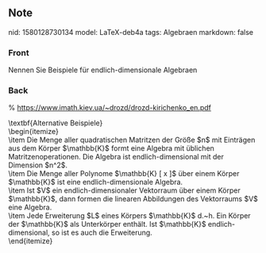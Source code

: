 ## Note
nid: 1580128730134
model: LaTeX-deb4a
tags: Algebraen
markdown: false

### Front
Nennen Sie Beispiele für endlich-dimensionale Algebraen

### Back
% <a href=
"https://www.imath.kiev.ua/~drozd/drozd-kirichenko_en.pdf">https://www.imath.kiev.ua/~drozd/drozd-kirichenko_en.pdf</a>
<div>
  \textbf{Alternative Beispiele}
</div>
<div>
  \begin{itemize}
</div>
<div>
  \item Die Menge aller quadratischen Matritzen der Größe $n$ mit
  Einträgen aus dem Körper $\mathbb{K}$ formt eine Algebra mit
  üblichen Matritzenoperationen. Die Algebra ist
  endlich-dimensional mit der Dimension $n^2$.
</div>
<div>
  \item Die Menge aller Polynome $\mathbb{K} [ x ]$ über einem
  Körper $\mathbb{K}$ ist eine endlich-dimensionale Algebra.
</div>
<div>
  \item Ist $V$ ein endlich-dimensionaler Vektorraum über einem
  Körper $\mathbb{K}$, dann formen die linearen Abbildungen des
  Vektorraums $V$ eine Algebra.
</div>
<div>
  \item Jede Erweiterung $L$ eines Körpers $\mathbb{K}$ d.~h. Ein
  Körper der $\mathbb{K}$ als Unterkörper enthält. Ist $\mathbb{K}$
  endlich-dimensional, so ist es auch die Erweiterung.
</div>
<div>
  \end{itemize}
</div>
